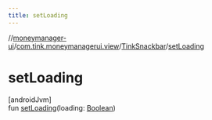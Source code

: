 ```yaml
---
title: setLoading
---
```

//[moneymanager-ui](../../../index.html)/[com.tink.moneymanagerui.view](../index.html)/[TinkSnackbar](index.html)/[setLoading](set-loading.html)



# setLoading



[androidJvm]\
fun [setLoading](set-loading.html)(loading: [Boolean](https://kotlinlang.org/api/latest/jvm/stdlib/kotlin/-boolean/index.html))





